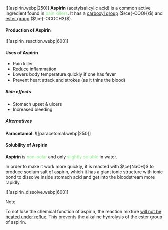 ![[aspirin.webp|250]]
**Aspirin** (acetylsalicylic acid) is a common active ingredient found in <span style="color: lightgreen">pain killers</span>. It has a <u>carboxyl group</u> ($\ce{-COOH}$) and <u>ester group</u> ($\ce{-OCOCH3}$).

#### Production of Aspirin
![[aspirin_reaction.webp|600]]

#### Uses of Aspirin
- Pain killer
- Reduce inflammation
- Lowers body temperature quickly if one has fever
- Prevent heart attack and strokes (as it thins the blood)

##### Side effects
- Stomach upset & ulcers
- Increased bleeding

##### Alternatives
**Paracetamol**:
![[paracetomal.webp|250]]

#### Solubility of Aspirin
**Aspirin** is <span style="color: lightgreen">non-polar</span> and only <span style="color: lightgreen">slightly soluble</span> in water.

In order to make it work more quickly, it is reacted with $\ce{NaOH}$ to produce sodium salt of aspirin, which it has a giant ionic structure with ionic bond to dissolve inside stomach acid and get into the bloodstream more rapidly.

![[aspirin_dissolve.webp|600]]

> [!note]
> To not lose the chemical function of aspirin, the reaction mixture <u>will not be heated under reflux</u>. This prevents the alkaline hydrolysis of the ester group of aspirin.

